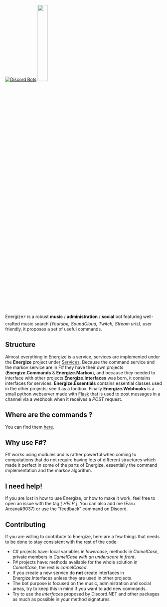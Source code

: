 
[![Discord Bots](https://discordbots.org/api/widget/360116713829695489.svg)](https://discordbots.org/bot/360116713829695489)
<img src="https://dl.dropboxusercontent.com/s/8k0lwukl9n1shki/new_attempt_2.png" width="25%">

Energize⚡ is a robust **music** / **administration** / **social** bot featuring well-crafted music search *(Youtube, SoundCloud, Twitch, Stream urls)*, user friendly, it proposes a set of useful commands.

## Structure
Almost everything in Energize is a service, services are implemented under the **Energize** project under [Services](https://github.com/Earu/Energize/tree/master/Energize/Services). Because the command service and the markov service are in F# they have their own projects (**Energize.Commands** & **Energize.Markov**), and because they needed to interface with other projects **Energize.Interfaces** was born, it contains interfaces for services. **Energize.Essentials** contains essential classes used in the other projects; see it as a toolbox. Finally **Energize.Webhooks** is a small python webserver made with [Flask](http://flask.pocoo.org/) that is used to post messages in a channel via a webhook when it receives a *POST* request.

## Where are the commands ?
You can find them [here](https://github.com/Earu/Energize/tree/master/Energize.Commands/Implementation).

## Why use F#?
F# works using modules and is rather powerful when coming to computations that do not require having lots of different structures which made it perfect in some of the parts of Energize, essentially the command implementation and the markov algorithm. 

## I need help!
If you are lost in how to use Energize, or how to make it work, feel free to open an issue with the tag *\[ HELP \]*. You can also add me (Earu Arcana#9037) or use the "feedback" command on Discord.

## Contributing
If you are willing to contribute to Energize, here are a few things that needs to be done to stay consistent with the rest of the code:
- C# projects have: local variables in *lowercase*, methods in *CamelCase*, private members in *CamelCase with an underscore in front*.
- F# projects have: methods available for the whole solution in *CamelCase*, the rest is *camelCased*.
- If you create a new service do **not** create interfaces in Energize.Interfaces unless they are used in other projects.
- The bot purpose is focused on the music, administration and social areas, try to keep this in mind if you want to add new commands.
- Try to use the *interfaces* proposed by Discord.NET and other packages as much as possible in your method signatures.
